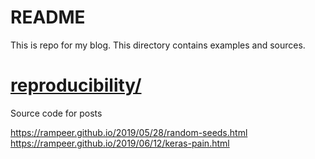# README

This is repo for my blog. This directory contains examples and sources.

# [reproducibility/](./reproducibility)

Source code for posts

https://rampeer.github.io/2019/05/28/random-seeds.html
https://rampeer.github.io/2019/06/12/keras-pain.html

